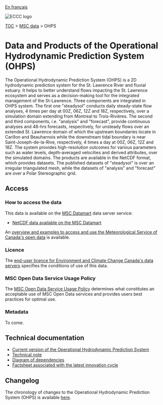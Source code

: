 [En français](readme_ohps_fr.md)

![ECCC logo](../../img_eccc-logo.png)

[TOC](../../readme_en.md) > [MSC data](../readme_en.md) > OHPS

# Data and Products of the Operational Hydrodynamic Prediction System (OHPS)

The Operational Hydrodynamic Prediction  System (OHPS) is a 2D hydrodynamic prediction system for the St. Lawrence River and fluvial estuary. It helps to better understand flows impacting the St. Lawrence ecosystem and serves as a decision-making tool for the integrated management of the St-Lawrence. Three components are integrated in OHPS system. The first one "steadysol" conducts daily steady-state flow analyses, 4 times per day at 00Z, 06Z, 12Z and 18Z, respectively, over a simulation domain extending from Montreal to Trois-Rivières. The second and third components, i.e. "analysis" and "forecast", provide continuous analyses and 48-hrs forecasts, respectively, for unsteady flows over an extended St. Lawrence domain of which the upstream boundaries locate in Carillon and Beauharnois while the downstream tidal boundary is near Saint-Joseph-de-la-Rive, respectively, 4 times a day at 00Z, 06Z, 12Z and 18Z. The system provides high-resolution outcomes for various parameters such as water levels, depth-averaged velocities and derived attributes, over the simulated domains. The products are available in the NetCDF format, which provides datasets. The published datasets of "steadysol" is over an irregular triangulated mesh, while the datasets of "analysis" and "forecast" are over a Polar Stereographic grid.

## Access

### How to access the data

This data is available on the [MSC Datamart](../../msc-datamart/readme_en.md) data server service:

* [NetCDF data available on the MSC Datamart](readme_ohps-datamart_en.md) 

An [overview and examples to access and use the Meteorological Service of Canada's open data](../../usage/readme_en.md) is available.

### Licence

The [end-user licence for Environment and Climate Change Canada's data servers](../../licence/readme_en.md) specifies the conditions of use of this data.

### MSC Open Data Service Usage Policy

The [MSC Open Data Service Usage Policy](../../usage-policy/readme_en.md) determines what constitutes an acceptable use of MSC Open Data services and provides users best practices for optimal use.

### Metadata

To come.

## Technical documentation

* [Current version of the Operational Hydrodynamic Prediction System](http://collaboration.cmc.ec.gc.ca/cmc/CMOI/product_guide/docs/tech_specifications/tech_specifications_SHOP_e.pdf)
* [Technical note](http://collaboration.cmc.ec.gc.ca/cmc/CMOI/product_guide/docs/tech_notes/technote_shop_e.pdf)
* [Diagram of dependencies](https://collaboration.cmc.ec.gc.ca/cmc/cmos/public_doc/msc-data/nwep-dependency-diagrams/system_NSRPS-OHPS_en.svg)
* [Factsheet associated with the latest innovation cycle](https://collaboration.cmc.ec.gc.ca/cmc/cmoi/product_guide/docs/fact_sheets/factsheet_shop_e.pdf)

## Changelog

The chronology of changes to the Operational Hydrodynamic Prediction System (OHPS) is available [here](changelog_ohps_en.md).
